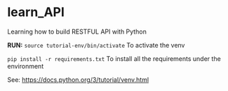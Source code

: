 # learn_API
Learning how to build RESTFUL API with Python

**RUN:**
`source tutorial-env/bin/activate`  To activate the venv

`pip install -r requirements.txt`   To install all the requirements under the environment

See: https://docs.python.org/3/tutorial/venv.html

